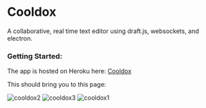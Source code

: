 # Cooldox
A collaborative, real time text editor using draft.js, websockets, and electron. 

### Getting Started:
The app is hosted on Heroku here: [Cooldox](cooldox.herokuapps.com)

This should bring you to this page:

![cooldox2](https://user-images.githubusercontent.com/48307028/63107693-6a697e00-bf53-11e9-80b7-3684a6da5c13.JPG)
![cooldox3](https://user-images.githubusercontent.com/48307028/63107695-6a697e00-bf53-11e9-809c-1e502d3b51fe.JPG)
![cooldox1](https://user-images.githubusercontent.com/48307028/63107696-6b021480-bf53-11e9-82ff-cae2aef6c5b6.JPG)
